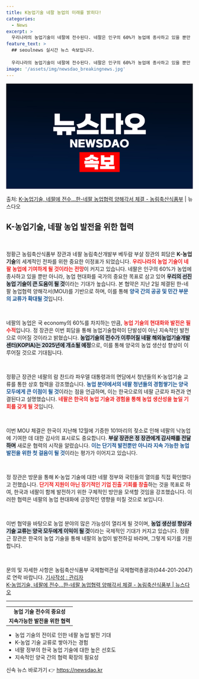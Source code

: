 ```yaml
---
title: K농업기술 네팔 농업의 미래를 밝히다!
categories:
  - News
excerpt: >
  우리나라의 농업기술이 네팔에 전수된다. 네팔은 인구의 60%가 농업에 종사하고 있을 뿐만 아니라, 농업 현대…
feature_text: >
  ## seoulnews 실시간 뉴스 속보입니다.

  우리나라의 농업기술이 네팔에 전수된다. 네팔은 인구의 60%가 농업에 종사하고 있을 뿐만 아니라, 농업 현대…
image: '/assets/img/newsdao_breakingnews.jpg'
---
```


![뉴스다오 속보](/assets/img/newsdao_breakingnews.jpg)

<p>출처: <a href="https://newsdao.kr/2411" rel="dofollow">K-농업기술, 네팔에 전수…한-네팔 농업협력 양해각서 체결 - 농림축산식품부</a> | 뉴스다오</p>

<h2 data-ke-size="size26">K-농업기술, 네팔 농업 발전을 위한 협력</h2>

<p data-ke-size="size16">&nbsp;</p>

정황근 농림축산식품부 장관과 네팔 농림축산개발부 베두람 부살 장관의 회담은 **K-농업기술**의 세계적인 전파를 위한 중요한 이정표가 되었습니다. <b><span style="color: #ee2323;">우리나라의 농업 기술이 네팔 농업에 기여하게 될 것이라는 전망</span></b>이 커지고 있습니다. 네팔은 인구의 60%가 농업에 종사하고 있을 뿐만 아니라, 농업 현대화를 국가의 중요한 목표로 삼고 있어 <b><span style="background-color: #21538527;">우리의 선진 농업 기술이 큰 도움이 될 것</span></b>이라는 기대가 높습니다. 본 협약은 지난 2일 체결된 한-네팔 농업협력 양해각서(MOU)를 기반으로 하며, 이를 통해 <b><span style="color: #1a5490;">양국 간의 공공 및 민간 부문의 교류가 확대될 것</span></b>입니다.

<p data-ke-size="size16">&nbsp;</p>

네팔의 농업은 국 economy의 60%를 차지하는 만큼, <b><span style="color: #ee2323;">농업 기술의 현대화와 발전은 필수적</span></b>입니다. 정 장관은 이번 회담을 통해 농업기술협력이 단발성이 아닌 지속적인 발전으로 이어질 것이라고 밝혔습니다. <b><span style="background-color: #21538527;">농업기술의 전수가 이루어질 네팔 해외농업기술개발센터(KOPIA)는 2025년에 개소될 예정</span></b>으로, 이를 통해 양국의 농업 생산성 향상이 이루어질 것으로 기대됩니다.

<p data-ke-size="size16">&nbsp;</p>

정황근 장관은 네팔의 람 찬드라 파우델 대통령과의 면담에서 청년들의 K-농업기술 교류를 통한 상호 협력을 강조했습니다. <b><span style="color: #1a5490;">농업 분야에서의 네팔 청년들의 경험쌓기는 양국 모두에게 큰 이점이 될 것</span></b>이라는 점을 언급하며, 이는 한국으로의 네팔 근로자 파견과 연결된다고 설명했습니다. <b><span style="color: #ee2323;">네팔은 한국의 농업 기술과 경험을 통해 농업 생산성을 높일 기회를 갖게 될 것</span></b>입니다.

<p data-ke-size="size16">&nbsp;</p>

이번 MOU 체결은 한국이 지난해 12월에 기증한 101마리의 젖소로 인해 네팔의 낙농업에 기여한 데 대한 감사의 표시로도 중요합니다. <b><span style="background-color: #21538527;">부살 장관은 정 장관에게 감사패를 전달하며</span></b> 새로운 협력의 시작을 알렸습니다. <b><span style="color: #1a5490;">이는 단기적 발전뿐만 아니라 지속 가능한 농업 발전을 위한 첫 걸음이 될 것</span></b>이라는 평가가 이어지고 있습니다.

<p data-ke-size="size16">&nbsp;</p>

정 장관은 방문을 통해 K-농업 기술에 대한 네팔 정부와 국민들의 열의를 직접 확인했다고 전했습니다. <b><span style="color: #ee2323;">단기적 지원이 아닌 장기적인 기업 진출 기회를 창출</span></b>하는 것을 목표로 하여, 한국과 네팔이 함께 발전하기 위한 구체적인 방안을 모색할 것임을 강조했습니다. 이러한 협력은 네팔의 농업 현대화에 긍정적인 영향을 미칠 것으로 보입니다.

<p data-ke-size="size16">&nbsp;</p>

이번 협약을 바탕으로 농업 분야의 많은 가능성이 열리게 될 것이며, <b><span style="background-color: #21538527;">농업 생산성 향상과 기술 교류는 양국 모두에게 이익이 될 것</span></b>이라는 국제적인 기대가 커지고 있습니다. 정황근 장관은 한국의 농업 기술을 통해 네팔의 농업이 발전하길 바라며, 그렇게 되기를 기원합니다.

<p data-ke-size="size16">&nbsp;</p>

문의 및 자세한 사항은 농림축산식품부 국제협력관실 국제협력총괄과(044-201-2047)로 연락 바랍니다. <u>기사작성 : 관리자</u>  
<u><a href="https://newsdao.kr/2411" target="_blank">K-농업기술, 네팔에 전수…한-네팔 농업협력 양해각서 체결 - 농림축산식품부 | 뉴스다오</a></u> 

<hr>

<table style="width: 100%;">
    <tr>
        <td style="text-align: center; height: 17px;"><b>농업 기술 전수의 중요성</b></td>
    </tr>
    <tr>
        <td style="text-align: center; height: 17px;"><b>지속가능한 발전을 위한 협력</b></td>
    </tr>
</table>

<ul>
    <li>농업 기술의 전이로 인한 네팔 농업 발전 기대</li>
    <li>K-농업 기술 교류로 쌓아가는 경험</li>
    <li>네팔 정부의 한국 농업 기술에 대한 높은 선호도</li>
    <li>지속적인 양국 간의 협력 확장의 필요성</li>
</ul> 

신속 뉴스 바로가기 👉 <a href="https://newsdao.kr" rel="dofollow">https://newsdao.kr</a>


